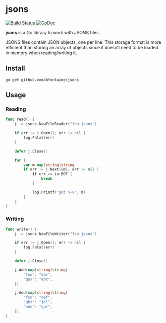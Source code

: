 # jsons

[![Build Status](https://travis-ci.org/bfontaine/jsons.svg?branch=master)](https://travis-ci.org/bfontaine/jsons)
[![GoDoc](https://godoc.org/github.com/bfontaine/jsons?status.svg)](https://godoc.org/github.com/bfontaine/jsons)

**jsons** is a Go library to work with JSONS files.

JSONS files contain JSON objects, one per line. This storage format is more
efficient than storing an array of objects since it doesn’t need to be loaded
in memory when reading/writing it.

## Install

    go get github.com/bfontaine/jsons

## Usage

### Reading

```go
func read() {
    j := jsons.NewFileReader("foo.jsons")

    if err := j.Open(); err != nil {
        log.Fatal(err)
    }

    defer j.Close()

    for {
        var m map[string]string
        if err := j.Next(&m); err != nil {
            if err == io.EOF {
                break
            }

            log.Printf("got %+v", m)
        }
    }
}
```

### Writing

```go
func write() {
    j := jsons.NewFileWriter("foo.jsons")

    if err := j.Open(); err != nil {
        log.Fatal(err)
    }

    defer j.Close()

    j.Add(map[string]string{
        "foo": "bar",
        "qux": "abc",
    })

    j.Add(map[string]string{
        "foo": "def",
        "ghi": "jkl",
        "mno": "qpr",
    })
}
```
